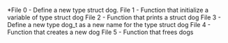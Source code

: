 *File 0 - Define a new type struct dog.
File 1 - Function that initialize a variable of type struct dog
File 2 - Function that prints a struct dog
File 3 - Define a new type dog_t as a new name for the type struct dog
File 4 - Function that creates a new dog
File 5 - Function that frees dogs
